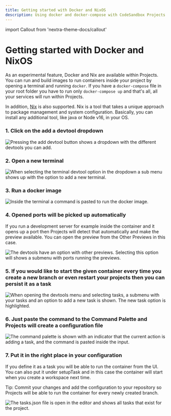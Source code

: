 ```yaml
---
title: Getting started with Docker and NixOS
description: Using docker and docker-compose with CodeSandbox Projects
---
```


import Callout from 'nextra-theme-docs/callout'

# Getting started with Docker and NixOS

As an experimental feature, Docker and Nix are available within Projects. You can run and build images to run containers inside your project by opening a terminal and running `docker`. If you have a `docker-compose` file in your root folder you have to run only `docker-compose up` and that's all, all your services will run within Projects.

In addition, [Nix](https://nixos.org/) is also supported. Nix is a tool that takes a unique approach to package management and system configuration. Basically, you can install any additional tool, like java or Node v16, in your OS.

### 1. Click on the add a devtool dropdown

![Pressing the add devtool button shows a dropdown with the different devtools you can add.](https://images.tango.us/public/screenshot_2cd6a519-514d-48d2-b75d-2a88f700d38c.png?crop=focalpoint&fit=crop&fp-x=0.8471&fp-y=0.0160&fp-z=3.2192&w=1200&ar=3892%3A3008)

### 2. Open a new terminal

![When selecting the terminal devtool option in the dropdown a sub menu shows up with the option to add a new terminal.](https://images.tango.us/public/screenshot_1e72d8f1-3ea5-4219-941b-98bbd2e25c2a.png?crop=focalpoint&fit=crop&fp-x=0.9399&fp-y=0.1509&fp-z=3.0619&w=1200&ar=3892%3A3008)

### 3. Run a docker image

![Inside the terminal a command is pasted to run the docker image.](https://images.tango.us/public/screenshot_e4ebb65d-2dc2-4560-84eb-df5d1296dfcb.png?crop=focalpoint&fit=crop&fp-x=0.7255&fp-y=0.2595&fp-z=1.9255&w=1200&ar=3892%3A3008)

### 4. Opened ports will be picked up automatically

If you run a development server for example inside the container and it opens up a port then Projects will detect that automatically and make the preview available. You can open the preview from the Other Previews in this case.

![The devtools have an option with other previews. Selecting this option will shows a submenu with ports running the previews.](https://www.notion.so/image/https%3A%2F%2Fs3-us-west-2.amazonaws.com%2Fsecure.notion-static.com%2F3a225439-9c75-4f67-a1f6-5946a097e3d8%2FUntitled.png?table=block&id=2c4272cf-8620-4bd5-a722-c5aaa5ddc2e4)

### 5. If you would like to start the given container every time you create a new branch or even restart your projects then you can persist it as a task

![When opening the devtools menu and selecting tasks, a submenu with your tasks and an option to add a new task is shown. The new task option is highlighted.](https://images.tango.us/public/screenshot_57812431-5034-451d-b6f6-9c41ee4a4d96.png?crop=focalpoint&fit=crop&fp-x=0.9399&fp-y=0.2041&fp-z=3.0619&w=1200&ar=3892%3A3008)

### 6. Just paste the command to the Command Palette and Projects will create a configuration file

![The command palette is shown with an indicator that the current action is adding a task, and the command is pasted inside the input.](https://images.tango.us/public/screenshot_3378f1fc-cc81-4028-ab1a-fb206716d182.png?crop=focalpoint&fit=crop&fp-x=0.5000&fp-y=0.1577&fp-z=1.6881&w=1200&ar=3892%3A3008)

### 7. Put it in the right place in your configuration

If you define it as a task you will be able to run the container from the UI. You can also put it under setupTask and in this case the container will start when you create a workspace next time.

<Callout emoji="⭑">
Tip: Commit your changes and add the configuration to your repository so Projects will be able to run the container for every newly created branch.
</Callout>

![The tasks.json file is open in the editor and shows all tasks that exist for the project.](https://images.tango.us/public/screenshot_d470cb2e-7005-4caa-bcb6-218c104eb298.png?crop=focalpoint&fit=crop&fp-x=0.3920&fp-y=0.5279&fp-z=1.0592&w=1200&ar=3892%3A3008)